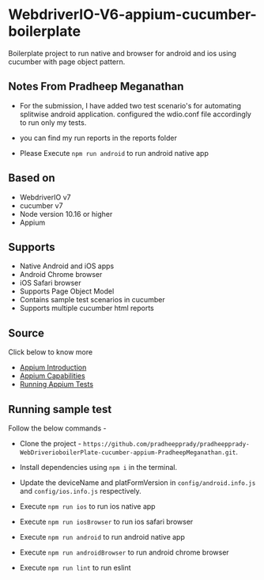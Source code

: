 # WebdriverIO-V6-appium-cucumber-boilerplate

Boilerplate project to run native and browser for android and ios using cucumber with page object pattern.

## Notes From Pradheep Meganathan

- For the submission, I have added two test scenario's for automating splitwise android application. configured the wdio.conf file accordingly to run only my tests.

- you can find my run reports in the reports folder

- Please Execute `npm run android` to run android native app

## Based on

- WebdriverIO v7
- cucumber v7
- Node version 10.16 or higher
- Appium

## Supports
- Native Android and iOS apps
- Android Chrome browser 
- iOS Safari browser 
- Supports Page Object Model
- Contains sample test scenarios in cucumber
- Supports multiple cucumber html reports

## Source
Click below to know more 
- [Appium Introduction](http://appium.io/docs/en/about-appium/intro/)
- [Appium Capabilities](http://appium.io/docs/en/writing-running-appium/caps/)
- [Running Appium Tests](http://appium.io/docs/en/writing-running-appium/running-tests/)

## Running sample test
Follow the below commands -
- Clone the project - `https://github.com/pradheepprady/pradheepprady-WebDriverioboilerPlate-cucumber-appium-PradheepMeganathan.git`.

- Install dependencies using `npm i` in the terminal.

- Update the deviceName and platFormVersion in `config/android.info.js` and `config/ios.info.js` respectively.

- Execute `npm run ios` to run ios native app

- Execute `npm run iosBrowser` to run ios safari browser

- Execute `npm run android` to run android native app

- Execute `npm run androidBrowser` to run android chrome browser

- Execute `npm run lint` to run eslint


